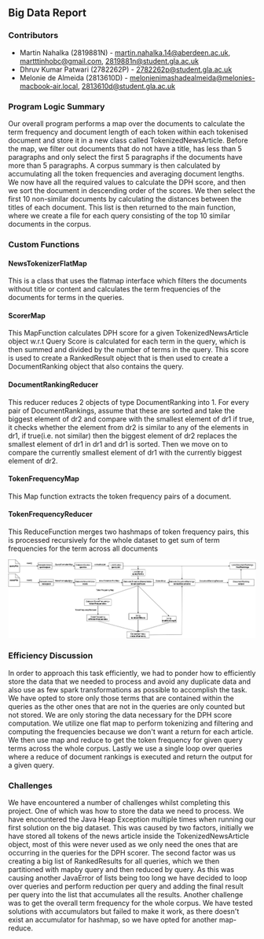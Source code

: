 ## Big Data Report

### Contributors
- Martin Nahalka (2819881N) - martin.nahalka.14@aberdeen.ac.uk, martttinhobc@gmail.com, 2819881n@student.gla.ac.uk
- Dhruv Kumar Patwari (2782262P) - 2782262p@student.gla.ac.uk
- Melonie de Almeida (2813610D) - melonienimashadealmeida@melonies-macbook-air.local, 2813610d@student.gla.ac.uk 

### Program Logic Summary
Our overall program performs a map over the documents to calculate the term frequency and document length of each token within 
each tokenised document and store it in a new class called TokenizedNewsArticle. Before the map, we filter out documents that do 
not have a title, has less than 5 paragraphs and only select the first 5 paragraphs if the documents have more than 5 
paragraphs. A corpus summary is then calculated by accumulating all the token frequencies and averaging document lengths. We now 
have all the required values to calculate the DPH score, and then we sort the document in descending order of the scores. We 
then select the first 10 non-similar documents by calculating the distances between the titles of each document. This list is 
then returned to the main function, where we create a file for each query consisting of the top 10 similar documents in the 
corpus.
### Custom Functions
 
#### NewsTokenizerFlatMap
This is a class that uses the flatmap interface which filters the documents without title or content and  calculates the term 
frequencies of the documents for terms in the queries.
#### ScorerMap
This MapFunction calculates DPH score for a given TokenizedNewsArticle object w.r.t  Query Score is calculated for each term in 
the query, which is then summed and divided by the number of terms in the query. This score is used to create a RankedResult 
object that is then used to create a DocumentRanking object that also contains the query.
#### DocumentRankingReducer
This reducer reduces 2 objects of type DocumentRanking into 1. For every pair of DocumentRankings, assume that these are sorted 
and take the biggest element of dr2 and compare with the smallest element of dr1 if true, it checks whether the element from dr2 
is similar to any of the elements in dr1, if true(i.e. not similar) then the biggest element of dr2 replaces the smallest 
element of dr1 in dr1 and dr1 is sorted. Then we move on to compare the currently smallest element of dr1 with the currently 
biggest element of dr2.
#### TokenFrequencyMap
This Map function extracts the token frequency pairs of a document.
#### TokenFrequencyReducer
This ReduceFunction merges two hashmaps of token frequency pairs, this is processed recursively for the whole dataset to get sum 
of term frequencies for the term across all documents

![Graph](/images/graph.jpg "graph")

### Efficiency Discussion
In order to approach this task efficiently, we had to ponder how to efficiently store the data that we needed to process and avoid any duplicate data and also use as few spark transformations as possible to accomplish the task. We have opted to store only those terms that are contained within the queries as the other ones that are not in the queries are only counted but not stored. We are only storing the data necessary for the DPH score computation. We utilize one flat map to perform tokenizing and filtering and computing the frequencies because we don't want a return for each article. We then use map and reduce to get the token frequency for given query terms across the whole corpus. Lastly we use a single loop over queries where a reduce of document rankings is executed and return the output for a given query.

### Challenges
We have encountered a number of challenges whilst completing this project. One of which was how to store the data we need to process. We have encountered the Java Heap Exception multiple times when running our first solution on the big dataset. This was caused by two factors, initially we have stored all tokens of the news article inside the TokenizedNewsArticle object, most of this were never used as we only need the ones that are occurring in the queries for the DPH scorer. The second factor was us creating a big list of RankedResults for all queries, which we then partitioned with mapby query and then reduced by query. As this was causing another JavaError of lists being too long we have decided to loop over queries and perform reduction per query and adding the final result per query into the list that accumulates all the results. Another challenge was to get the overall term frequency for the whole corpus. We have tested solutions with accumulators but failed to make it work, as there doesn't exist an accumulator for hashmap, so we have opted for another map-reduce.




